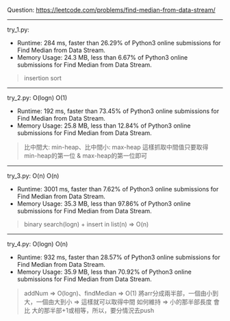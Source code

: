 Question: https://leetcode.com/problems/find-median-from-data-stream/

---

try_1.py:

* Runtime: 284 ms, faster than 26.29% of Python3 online submissions for Find Median from Data Stream.
* Memory Usage: 24.3 MB, less than 6.67% of Python3 online submissions for Find Median from Data Stream.

> insertion sort

---

try_2.py: O(logn) O(1)

* Runtime: 192 ms, faster than 73.45% of Python3 online submissions for Find Median from Data Stream.
* Memory Usage: 25.8 MB, less than 12.84% of Python3 online submissions for Find Median from Data Stream.

> 比中間大: min-heap、比中間小: max-heap
> 這樣抓取中間值只要取得 min-heap的第一位 & max-heap的第一位即可

---

try_3.py: O(n) O(n)

* Runtime: 3001 ms, faster than 7.62% of Python3 online submissions for Find Median from Data Stream.
* Memory Usage: 35.3 MB, less than 97.86% of Python3 online submissions for Find Median from Data Stream.

> binary search(logn) + insert in list(n) => O(n)

---

try_4.py: O(logn) O(n)

* Runtime: 932 ms, faster than 28.57% of Python3 online submissions for Find Median from Data Stream.
* Memory Usage: 35.9 MB, less than 70.92% of Python3 online submissions for Find Median from Data Stream.

> addNum => O(logn)、findMedian => O(1)
> 將arr分成兩半部，一個由小到大，一個由大到小 => 這樣就可以取得中間
> 如何維持 => 小的那半部長度 會比 大的那半部+1或相等，所以，要分情況去push